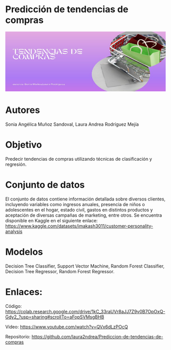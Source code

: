 # Predicción de tendencias de compras
<img src="imagenes\banner.jpeg">

# Autores
Sonia Angélica Muñoz Sandoval, Laura Andrea Rodríguez Mejía

# Objetivo
Predecir tendencias de compras utilizando técnicas de clasificación y regresión.

# Conjunto de datos
El conjunto de datos contiene información detallada sobre diversos clientes, incluyendo variables como ingresos anuales, presencia de niños o adolescentes en el hogar, estado civil, gastos en distintos productos y aceptación de diversas campañas de marketing, entre otros.
Se encuentra disponible en Kaggle en el siguiente enlace: https://www.kaggle.com/datasets/imakash3011/customer-personality-analysis 

# Modelos
Decision Tree Classifier, Support Vector Machine, Random Forest Classifier, Decision Tree Regressor, Random Forest Regressor.

# Enlaces:
Código: https://colab.research.google.com/drive/1kC_33raUVr8aJJ7Z9v0B7OpOxQ-Gdy2_?usp=sharing#scrollTo=aFopSVMsgBHB

Video: https://www.youtube.com/watch?v=QVx6dLzPOcQ

Repositorio: https://github.com/laura2ndrea/Prediccion-de-tendencias-de-compras
